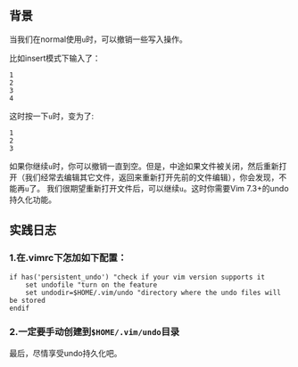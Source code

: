 ## 背景

当我们在normal使用```u```时，可以撤销一些写入操作。

比如insert模式下输入了：

```
1
2
3
4
```

这时按一下```u```时，变为了:


```
1
2
3
```

如果你继续```u```时，你可以撤销一直到空。但是，中途如果文件被关闭，然后重新打开（我们经常去编辑其它文件，返回来重新打开先前的文件编辑），你会发现，不能再```u```了。
我们很期望重新打开文件后，可以继续```u```。这时你需要Vim 7.3+的undo持久化功能。

## 实践日志

### 1.在.vimrc下怎加如下配置：

```
if has('persistent_undo') "check if your vim version supports it 
    set undofile "turn on the feature 
    set undodir=$HOME/.vim/undo "directory where the undo files will be stored 
endif
```

### 2.一定要手动创建到```$HOME/.vim/undo```目录


最后，尽情享受undo持久化吧。